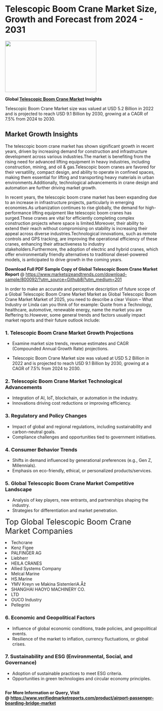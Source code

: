 <H1>Telescopic Boom Crane Market Size, Growth and Forecast from 2024 - 2031</H1><img class="aligncenter size-medium wp-image-584254" src="https://thirdeyenews.in/wp-content/uploads/2024/09/Global-Market-Research-300x168.jpeg" alt="" width="300" height="168" /><p><strong>Global&nbsp;<a href="https://www.marketsizeandtrends.com/download-sample/800092/?utm_source=Github8j?utm_medium=201">Telescopic Boom Crane Market</a> Insights</strong></p><p>Telescopic Boom Crane Market size was valued at USD 5.2 Billion in 2022 and is projected to reach USD 9.1 Billion by 2030, growing at a CAGR of 7.5% from 2024 to 2030.</p><p><h2>Market Growth Insights</h2> <p>The telescopic boom crane market has shown significant growth in recent years, driven by increasing demand for construction and infrastructure development across various industries.The market is benefiting from the rising need for advanced lifting equipment in heavy industries, including construction, mining, and oil & gas.Telescopic boom cranes are favored for their versatility, compact design, and ability to operate in confined spaces, making them essential for lifting and transporting heavy materials in urban environments.Additionally, technological advancements in crane design and automation are further driving market growth.</p> <p>In recent years, the telescopic boom crane market has been expanding due to an increase in infrastructure projects, particularly in emerging economies.As urbanization continues to rise globally, the demand for high-performance lifting equipment like telescopic boom cranes has surged.These cranes are vital for efficiently completing complex construction projects where space is limited.Moreover, their ability to extend their reach without compromising on stability is increasing their appeal across diverse industries.Technological innovations, such as remote controls and GPS tracking, are improving the operational efficiency of these cranes, enhancing their attractiveness to industry stakeholders.Furthermore, the adoption of electric and hybrid cranes, which offer environmentally friendly alternatives to traditional diesel-powered models, is anticipated to drive growth in the coming years.</p> <p><span class=""><strong>Download Full PDF Sample Copy of Global Telescopic Boom Crane Market Report</strong> @ <a href="https://www.marketsizeandtrends.com/download-sample/800092/?utm_source=Github8j?utm_medium=201" target="_blank">https://www.marketsizeandtrends.com/download-sample/800092/?utm_source=Github8j?utm_medium=201</a></span></p><p>In order to make an accurate and perceptive description of future scope of a Global&nbsp;Telescopic Boom Crane Market Market as Global&nbsp;Telescopic Boom Crane Market Market of 2025, you need to describe a clear Vision &ndash; What Industry or Linda can you think of for example: Quote from a Technology, healthcare, automotive, renewable energy, name the market you are Reffering to.However, some general trends and factors usually impact market reports and their future outlook include:</p><h3>1.&nbsp;<strong>Telescopic Boom Crane Market Growth Projections</strong></h3><ul><li>Examine market size trends, revenue estimates and CAGR (Compounded Annual Growth Rate) projections.</li><li><p>Telescopic Boom Crane Market size was valued at USD 5.2 Billion in 2022 and is projected to reach USD 9.1 Billion by 2030, growing at a CAGR of 7.5% from 2024 to 2030.</p></li></ul><h3>2.&nbsp;<strong>Telescopic Boom Crane Market Technological Advancements</strong></h3><ul><li>Integration of AI, IoT, blockchain, or automation in the industry.</li><li>Innovations driving cost reductions or improving efficiency.</li></ul><h3>3.&nbsp;<strong>Regulatory and Policy Changes</strong></h3><ul><li>Impact of global and regional regulations, including sustainability and carbon-neutral goals.</li><li>Compliance challenges and opportunities tied to government initiatives.</li></ul><h3>4.&nbsp;<strong>Consumer Behavior Trends</strong></h3><ul><li>Shifts in demand influenced by generational preferences (e.g., Gen Z, Millennials).</li><li>Emphasis on eco-friendly, ethical, or personalized products/services.</li></ul><h3>5.&nbsp;<strong>Global Telescopic Boom Crane Market Competitive Landscape</strong></h3><ul><li>Analysis of key players, new entrants, and partnerships shaping the industry.</li><li>Strategies for differentiation and market penetration.</li></ul><p data-pm-slice="1 1 []"><span style="color: inherit; font-family: inherit; font-size: 25px;">Top Global Telescopic Boom Crane Market Companies</span></p><div class="" data-test-id=""><p><li>Techcrane</li><li> Kenz Figee</li><li> PALFINGER AG</li><li> Liebherr</li><li> HEILA CRANES</li><li> Allied Systems Company</li><li> Melcal Marine</li><li> HS.Marine</li><li> YMV Kreyn ve Makina SistemleriA.Åž</li><li> SHANGHAI HAOYO MACHINERY CO.</li><li> LTD</li><li> OUCO Industry</li><li> Pellegrini</li></p></div><h3>6.&nbsp;<strong>Economic and Geopolitical Factors</strong></h3><ul><li>Influence of global economic conditions, trade policies, and geopolitical events.</li><li>Resilience of the market to inflation, currency fluctuations, or global crises.</li></ul><h3>7.&nbsp;<strong>Sustainability and ESG (Environmental, Social, and Governance)</strong></h3><ul><li>Adoption of sustainable practices to meet ESG criteria.</li><li>Opportunities in green technologies and circular economy principles.</li></ul><h2><strong style="font-size: 14px;">For More Information or Query, Visit @&nbsp;</strong><a style="background-color: #ffffff; font-size: 14px;" href="https://www.marketsizeandtrends.com/report/telescopic-boom-crane-market/" target="_blank">https://www.verifiedmarketreports.com/product/airport-passenger-boarding-bridge-market</a></h2>